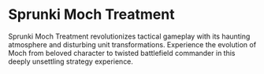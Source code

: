# Sprunki Moch Treatment

Sprunki Moch Treatment revolutionizes tactical gameplay with its haunting atmosphere and disturbing unit transformations. Experience the evolution of Moch from beloved character to twisted battlefield commander in this deeply unsettling strategy experience.
